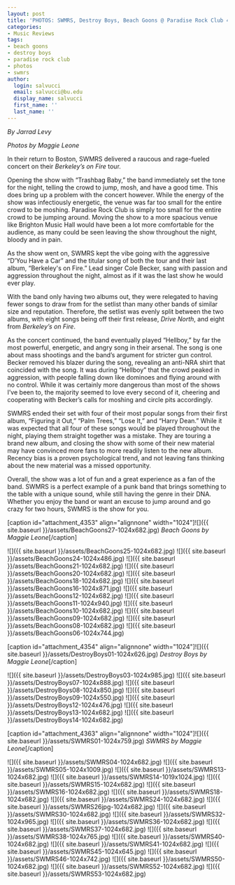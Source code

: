 ```yaml
---
layout: post
title: 'PHOTOS: SWMRS, Destroy Boys, Beach Goons @ Paradise Rock Club 4/12'
categories:
- Music Reviews
tags:
- beach goons
- destroy boys
- paradise rock club
- photos
- swmrs
author:
  login: salvucci
  email: salvucci@bu.edu
  display_name: salvucci
  first_name: ''
  last_name: ''
---
```

_By Jarrad Levy_

_Photos by Maggie Leone_

In their return to Boston, SWMRS delivered a raucous and rage-fueled concert on their _Berkeley’s on Fire_ tour.

Opening the show with “Trashbag Baby,” the band immediately set the tone for the night, telling the crowd to jump, mosh, and have a good time. This does bring up a problem with the concert however. While the energy of the show was infectiously energetic, the venue was far too small for the entire crowd to be moshing. Paradise Rock Club is simply too small for the entire crowd to be jumping around. Moving the show to a more spacious venue like Brighton Music Hall would have been a lot more comfortable for the audience, as many could be seen leaving the show throughout the night, bloody and in pain.

As the show went on, SWMRS kept the vibe going with the aggressive “D’You Have a Car” and the titular song of both the tour and their last album, “Berkeley's on Fire.” Lead singer Cole Becker, sang with passion and aggression throughout the night, almost as if it was the last show he would ever play.

With the band only having two albums out, they were relegated to having fewer songs to draw from for the setlist than many other bands of similar size and reputation. Therefore, the setlist was evenly split between the two albums, with eight songs being off their first release, _Drive North_, and eight from _Berkeley’s on Fire_.

As the concert continued, the band eventually played “Hellboy,” by far the most powerful, energetic, and angry song in their arsenal. The song is one about mass shootings and the band’s argument for stricter gun control. Becker removed his blazer during the song, revealing an anti-NRA shirt that coincided with the song. It was during “Hellboy” that the crowd peaked in aggression, with people falling down like dominoes and flying around with no control. While it was certainly more dangerous than most of the shows I’ve been to, the majority seemed to love every second of it, cheering and cooperating with Becker’s calls for moshing and circle pits accordingly.

SWMRS ended their set with four of their most popular songs from their first album, “Figuring it Out,” “Palm Trees,” “Lose It,” and “Harry Dean.” While it was expected that all four of these songs would be played throughout the night, playing them straight together was a mistake. They are touring a brand new album, and closing the show with some of their new material may have convinced more fans to more readily listen to the new album. Recency bias is a proven psychological trend, and not leaving fans thinking about the new material was a missed opportunity.

Overall, the show was a lot of fun and a great experience as a fan of the band. SWMRS is a perfect example of a punk band that brings something to the table with a unique sound, while still having the genre in their DNA. Whether you enjoy the band or want an excuse to jump around and go crazy for two hours, SWMRS is the show for you.

\[caption id="attachment\_4353" align="alignnone" width="1024"\]![]({{ site.baseurl }}/assets/BeachGoons27-1024x682.jpg) _Beach Goons by Maggie Leone_\[/caption\]

![]({{ site.baseurl }}/assets/BeachGoons25-1024x682.jpg) ![]({{ site.baseurl }}/assets/BeachGoons24-1024x486.jpg) ![]({{ site.baseurl }}/assets/BeachGoons21-1024x682.jpg) ![]({{ site.baseurl }}/assets/BeachGoons20-1024x682.jpg) ![]({{ site.baseurl }}/assets/BeachGoons18-1024x682.jpg) ![]({{ site.baseurl }}/assets/BeachGoons16-1024x871.jpg) ![]({{ site.baseurl }}/assets/BeachGoons12-1024x682.jpg) ![]({{ site.baseurl }}/assets/BeachGoons11-1024x940.jpg) ![]({{ site.baseurl }}/assets/BeachGoons10-1024x682.jpg) ![]({{ site.baseurl }}/assets/BeachGoons09-1024x682.jpg) ![]({{ site.baseurl }}/assets/BeachGoons08-1024x682.jpg) ![]({{ site.baseurl }}/assets/BeachGoons06-1024x744.jpg)

\[caption id="attachment\_4354" align="alignnone" width="1024"\]![]({{ site.baseurl }}/assets/DestroyBoys01-1024x626.jpg) _Destroy Boys by Maggie Leone_\[/caption\]

![]({{ site.baseurl }}/assets/DestroyBoys03-1024x985.jpg) ![]({{ site.baseurl }}/assets/DestroyBoys07-1024x888.jpg) ![]({{ site.baseurl }}/assets/DestroyBoys08-1024x850.jpg) ![]({{ site.baseurl }}/assets/DestroyBoys09-1024x550.jpg) ![]({{ site.baseurl }}/assets/DestroyBoys12-1024x476.jpg) ![]({{ site.baseurl }}/assets/DestroyBoys13-1024x682.jpg) ![]({{ site.baseurl }}/assets/DestroyBoys14-1024x682.jpg)

\[caption id="attachment\_4363" align="alignnone" width="1024"\]![]({{ site.baseurl }}/assets/SWMRS01-1024x759.jpg) _SWMRS by Maggie Leone_\[/caption\]

![]({{ site.baseurl }}/assets/SWMRS04-1024x682.jpg) ![]({{ site.baseurl }}/assets/SWMRS05-1024x1009.jpg) ![]({{ site.baseurl }}/assets/SWMRS13-1024x682.jpg) ![]({{ site.baseurl }}/assets/SWMRS14-1019x1024.jpg) ![]({{ site.baseurl }}/assets/SWMRS15-1024x682.jpg) ![]({{ site.baseurl }}/assets/SWMRS16-1024x682.jpg) ![]({{ site.baseurl }}/assets/SWMRS18-1024x682.jpg) ![]({{ site.baseurl }}/assets/SWMRS24-1024x682.jpg) ![]({{ site.baseurl }}/assets/SWMRS26jpg-1024x682.jpg) ![]({{ site.baseurl }}/assets/SWMRS30-1024x682.jpg) ![]({{ site.baseurl }}/assets/SWMRS32-1024x965.jpg) ![]({{ site.baseurl }}/assets/SWMRS36-1024x682.jpg) ![]({{ site.baseurl }}/assets/SWMRS37-1024x682.jpg) ![]({{ site.baseurl }}/assets/SWMRS38-1024x765.jpg) ![]({{ site.baseurl }}/assets/SWMRS40-1024x682.jpg) ![]({{ site.baseurl }}/assets/SWMRS41-1024x682.jpg) ![]({{ site.baseurl }}/assets/SWMRS45-1024x645.jpg) ![]({{ site.baseurl }}/assets/SWMRS46-1024x742.jpg) ![]({{ site.baseurl }}/assets/SWMRS50-1024x682.jpg) ![]({{ site.baseurl }}/assets/SWMRS52-1024x682.jpg) ![]({{ site.baseurl }}/assets/SWMRS53-1024x682.jpg)